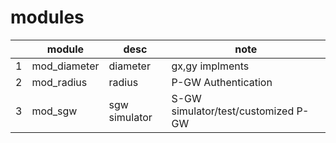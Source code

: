 # modules

||module|desc|note|
|---|---|---|---|
|1|mod_diameter|diameter|gx,gy implments|
|2|mod_radius|radius|P-GW Authentication|
|3|mod_sgw|sgw simulator|S-GW simulator/test/customized P-GW|
